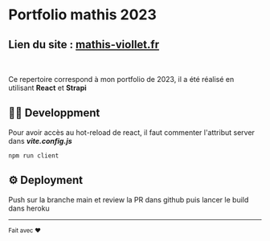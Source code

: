 # Portfolio mathis 2023

## Lien du site : [mathis-viollet.fr](https://mathis-viollet.fr)

<br>

Ce repertoire correspond à mon portfolio de 2023, il a été réalisé en utilisant **React** et **Strapi**

## 🐱‍👓 Developpment

Pour avoir accès au hot-reload de react, il faut commenter l'attribut server dans ***vite.config.js***

```
npm run client
```


## ⚙️ Deployment

Push sur la branche main et review la PR dans github puis lancer le build dans heroku

---

<sub>Fait avec ❤ </sub>
